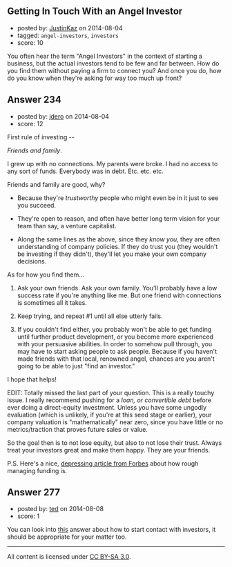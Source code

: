 ## Getting In Touch With an Angel Investor

- posted by: [JustinKaz](https://stackexchange.com/users/139689/justinkaz) on 2014-08-04
- tagged: `angel-investors`, `investors`
- score: 10

You often hear the term "Angel Investors" in the context of starting a business, but the actual investors tend to be few and far between. How do you find them without paying a firm to connect you? And once you do, how do you know when they're asking for way too much up front?


## Answer 234

- posted by: [jdero](https://stackexchange.com/users/1972448/jdero) on 2014-08-04
- score: 12

<p>First rule of investing --</p>

<p><em>Friends and family</em>.</p>

<p>I grew up with no connections. My parents were broke. I had no access to any sort of funds. Everybody was in debt. Etc. etc. etc.</p>

<p>Friends and family are good, why? </p>

<ul>
<li><p>Because they're <em>trustworthy</em> people who might even be in it just to
see you succeed.</p></li>
<li><p>They're open to reason, and often have better long term vision for your team than say, a venture capitalist. </p></li>
<li><p>Along the same lines as the above, since they <em>know you,</em> they are often understanding of company policies. If they do trust you (they wouldn't be investing if they didn't), they'll let you make your own company decisions.</p></li>
</ul>

<p>As for how you find them...</p>

<ol>
<li><p>Ask your own friends. Ask your own family. You'll probably have a low success rate if you're anything like me. But one friend with connections is sometimes all it takes.</p></li>
<li><p>Keep trying, and repeat #1 until all else utterly fails.</p></li>
<li><p>If you couldn't find either, you probably won't be able to get funding until further product development, or you become more experienced with your persuasive abilities. In order to somehow pull through, you may have to start asking people to ask people. Because if you haven't made friends with that local, renowned angel, chances are you aren't going to be able to just "find an investor."</p></li>
</ol>

<p>I hope that helps!</p>

<p>EDIT: Totally missed the last part of your question. This is a really touchy issue. I really recommend pushing for a <em>loan, or convertible debt</em> before ever doing a direct-equity investment. Unless you have some ungodly evaluation (which is unlikely, if you're at this seed stage or earlier), your company valuation is "mathematically" near zero, since you have little or no metrics/traction that proves future sales or value.</p>

<p>So the goal then is to not lose equity, but also to not lose their trust. Always treat your investors great and make them happy. They are your friends.</p>

<p>P.S. Here's a nice, <a href="http://www.forbes.com/sites/martinzwilling/2013/06/27/10-reasons-for-a-startup-to-skip-outside-investors/" rel="nofollow">depressing article from Forbes</a> about how rough managing funding is.</p>



## Answer 277

- posted by: [ted](https://stackexchange.com/users/4787317/ted) on 2014-08-08
- score: 1

<p>You can look into <a href="https://startups.stackexchange.com/questions/206/where-should-i-start-looking-for-investors/275#275">this</a> answer about how to start contact with investors, it should be appropriate for your matter too.</p>




---

All content is licensed under [CC BY-SA 3.0](https://creativecommons.org/licenses/by-sa/3.0/).
